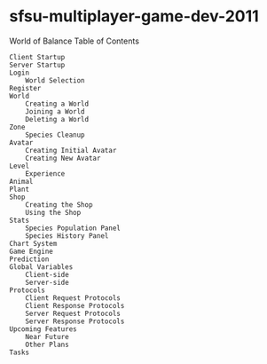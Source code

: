 # sfsu-multiplayer-game-dev-2011
World of Balance
Table of Contents

    Client Startup
    Server Startup
    Login
        World Selection 
    Register
    World
        Creating a World
        Joining a World
        Deleting a World 
    Zone
        Species Cleanup 
    Avatar
        Creating Initial Avatar
        Creating New Avatar 
    Level
        Experience 
    Animal
    Plant
    Shop
        Creating the Shop
        Using the Shop 
    Stats
        Species Population Panel
        Species History Panel 
    Chart System
    Game Engine
    Prediction
    Global Variables
        Client-side
        Server-side 
    Protocols
        Client Request Protocols
        Client Response Protocols
        Server Request Protocols
        Server Response Protocols 
    Upcoming Features
        Near Future
        Other Plans 
    Tasks 
